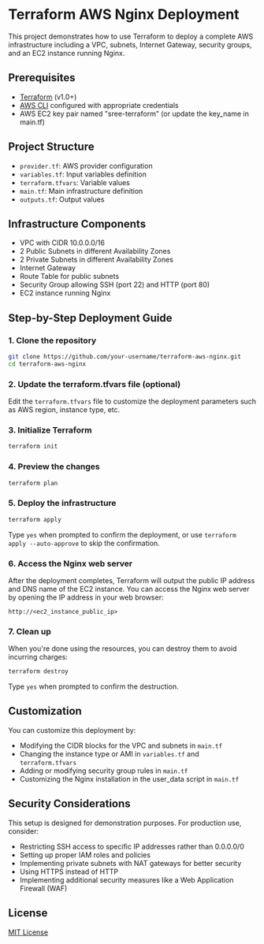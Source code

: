 # Terraform AWS Nginx Deployment

This project demonstrates how to use Terraform to deploy a complete AWS infrastructure including a VPC, subnets, Internet Gateway, security groups, and an EC2 instance running Nginx.

## Prerequisites

- [Terraform](https://www.terraform.io/downloads) (v1.0+)
- [AWS CLI](https://aws.amazon.com/cli/) configured with appropriate credentials
- AWS EC2 key pair named "sree-terraform" (or update the key_name in main.tf)

## Project Structure

- `provider.tf`: AWS provider configuration
- `variables.tf`: Input variables definition
- `terraform.tfvars`: Variable values
- `main.tf`: Main infrastructure definition
- `outputs.tf`: Output values

## Infrastructure Components

- VPC with CIDR 10.0.0.0/16
- 2 Public Subnets in different Availability Zones
- 2 Private Subnets in different Availability Zones
- Internet Gateway
- Route Table for public subnets
- Security Group allowing SSH (port 22) and HTTP (port 80)
- EC2 instance running Nginx

## Step-by-Step Deployment Guide

### 1. Clone the repository

```bash
git clone https://github.com/your-username/terraform-aws-nginx.git
cd terraform-aws-nginx
```

### 2. Update the terraform.tfvars file (optional)

Edit the `terraform.tfvars` file to customize the deployment parameters such as AWS region, instance type, etc.

### 3. Initialize Terraform

```bash
terraform init
```

### 4. Preview the changes

```bash
terraform plan
```

### 5. Deploy the infrastructure

```bash
terraform apply
```

Type `yes` when prompted to confirm the deployment, or use `terraform apply --auto-approve` to skip the confirmation.

### 6. Access the Nginx web server

After the deployment completes, Terraform will output the public IP address and DNS name of the EC2 instance. You can access the Nginx web server by opening the IP address in your web browser:

```
http://<ec2_instance_public_ip>
```

### 7. Clean up

When you're done using the resources, you can destroy them to avoid incurring charges:

```bash
terraform destroy
```

Type `yes` when prompted to confirm the destruction.

## Customization

You can customize this deployment by:

- Modifying the CIDR blocks for the VPC and subnets in `main.tf`
- Changing the instance type or AMI in `variables.tf` and `terraform.tfvars`
- Adding or modifying security group rules in `main.tf`
- Customizing the Nginx installation in the user_data script in `main.tf`

## Security Considerations

This setup is designed for demonstration purposes. For production use, consider:

- Restricting SSH access to specific IP addresses rather than 0.0.0.0/0
- Setting up proper IAM roles and policies
- Implementing private subnets with NAT gateways for better security
- Using HTTPS instead of HTTP
- Implementing additional security measures like a Web Application Firewall (WAF)

## License

[MIT License](LICENSE)

